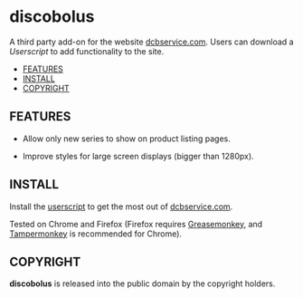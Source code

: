 # discobolus

A third party add-on for the website [dcbservice.com][]. Users can download a
*Userscript* to add functionality to the site.

- [FEATURES](#features)
- [INSTALL](#install)
- [COPYRIGHT](#copyright)

## FEATURES

- Allow only new series to show on product listing pages.

- Improve styles for large screen displays (bigger than 1280px).

## INSTALL

Install the [userscript][] to get the most out of [dcbservice.com][].

Tested on Chrome and Firefox (Firefox requires [Greasemonkey][], and
[Tampermonkey][] is recommended for Chrome).

## COPYRIGHT

**discobolus** is released into the public domain by the copyright holders.

[dcbservice.com]: https://dcbservice.com
[userscript]: https://github.com/triple-j/discobolus/raw/master/dist/discobolus.user.js
[Greasemonkey]: http://www.greasespot.net/
[Tampermonkey]: http://tampermonkey.net/